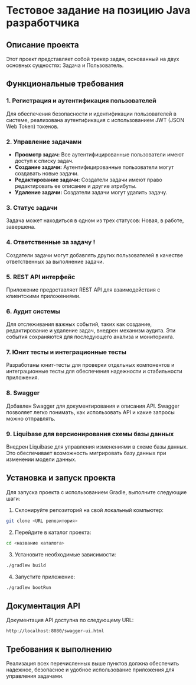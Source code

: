 # Тестовое задание на позицию Java разработчика 

## Описание проекта

Этот проект представляет собой трекер задач, основанный на двух основных сущностях: Задача и Пользователь.

## Функциональные требования

### 1. Регистрация и аутентификация пользователей

Для обеспечения безопасности и идентификации пользователей в системе, реализована аутентификация с использованием JWT (JSON Web Token) токенов.

### 2. Управление задачами

- **Просмотр задач:** Все аутентифицированные пользователи имеют доступ к списку задач.
- **Создание задачи:** Аутентифицированные пользователи могут создавать новые задачи.
- **Редактирование задачи:** Создатели задачи имеют право редактировать ее описание и другие атрибуты.
- **Удаление задачи:** Создатели задачи могут удалить задачу.

### 3. Статус задачи

Задача может находиться в одном из трех статусов: Новая, в работе, завершена.

### 4. Ответственные за задачу !

Создатели задачи могут добавлять других пользователей в качестве ответственных за выполнение задачи.

### 5. REST API интерфейс

Приложение предоставляет REST API для взаимодействия с клиентскими приложениями.

### 6. Аудит системы

Для отслеживания важных событий, таких как создание, редактирование и удаление задач, внедрен механизм аудита. Эти события сохраняются для последующего анализа и мониторинга.

### 7. Юнит тесты и интеграционные тесты

Разработаны юнит-тесты для проверки отдельных компонентов и интеграционные тесты для обеспечения надежности и стабильности приложения.

### 8. Swagger

Добавлен Swagger для документирования и описания API. Swagger позволяет легко понимать, как использовать API и какие запросы можно отправлять.

### 9. Liquibase для версионирования схемы базы данных

Внедрен Liquibase для управления изменениями в схеме базы данных. Это обеспечивает возможность мигрировать базу данных при изменении модели данных.

## Установка и запуск проекта

Для запуска проекта с использованием Gradle, выполните следующие шаги:

1. Склонируйте репозиторий на свой локальный компьютер:

```bash
git clone <URL репозитория>
```

2. Перейдите в каталог проекта:

```bash
cd <название каталога>
```

3. Установите необходимые зависимости:

```bash
./gradlew build
```

4. Запустите приложение:

```bash
./gradlew bootRun
```

## Документация API

Документация API доступна по следующему URL:

```
http://localhost:8080/swagger-ui.html
```

## Требования к выполнению

Реализация всех перечисленных выше пунктов должна обеспечить надежное, безопасное и удобное использование приложения для управления задачами.
